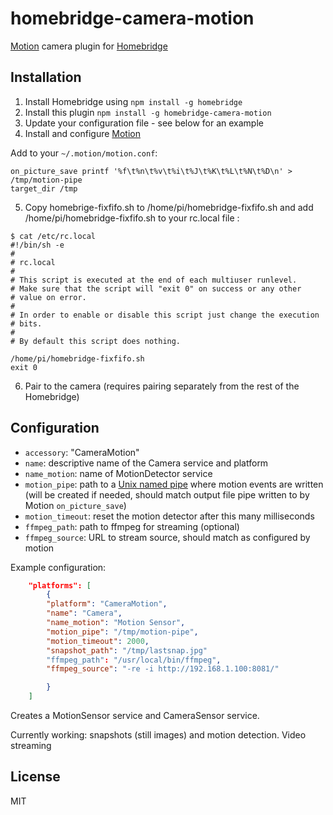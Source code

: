 # homebridge-camera-motion

[Motion](https://motion-project.github.io) camera plugin for [Homebridge](https://github.com/nfarina/homebridge)

## Installation
1.	Install Homebridge using `npm install -g homebridge`
2.	Install this plugin `npm install -g homebridge-camera-motion`
3.	Update your configuration file - see below for an example
4.	Install and configure [Motion](https://motion-project.github.io)

Add to your `~/.motion/motion.conf`:

```
on_picture_save printf '%f\t%n\t%v\t%i\t%J\t%K\t%L\t%N\t%D\n' > /tmp/motion-pipe
target_dir /tmp
```
5.  Copy homebrige-fixfifo.sh to /home/pi/homebridge-fixfifo.sh and add /home/pi/homebridge-fixfifo.sh to your rc.local file :
```
$ cat /etc/rc.local
#!/bin/sh -e
#
# rc.local
#
# This script is executed at the end of each multiuser runlevel.
# Make sure that the script will "exit 0" on success or any other
# value on error.
#
# In order to enable or disable this script just change the execution
# bits.
#
# By default this script does nothing.

/home/pi/homebridge-fixfifo.sh
exit 0
```
6.	Pair to the camera (requires pairing separately from the rest of the Homebridge)

## Configuration
* `accessory`: "CameraMotion"
* `name`: descriptive name of the Camera service and platform
* `name_motion`: name of MotionDetector service
* `motion_pipe`: path to a [Unix named pipe](https://en.wikipedia.org/wiki/Named_pipe) where motion events are written (will be created if needed, should match output file pipe written to by Motion `on_picture_save`)
* `motion_timeout`: reset the motion detector after this many milliseconds
* `ffmpeg_path`: path to ffmpeg for streaming (optional)
* `ffmpeg_source`: URL to stream source, should match as configured by motion

Example configuration:

```json
    "platforms": [
        {
        "platform": "CameraMotion",
        "name": "Camera",
		"name_motion": "Motion Sensor",
		"motion_pipe": "/tmp/motion-pipe",
		"motion_timeout": 2000,
		"snapshot_path": "/tmp/lastsnap.jpg"
        "ffmpeg_path": "/usr/local/bin/ffmpeg",
        "ffmpeg_source": "-re -i http://192.168.1.100:8081/"

        }
    ]
```

Creates a MotionSensor service and CameraSensor service.

Currently working: snapshots (still images) and motion detection.
Video streaming

## License

MIT

